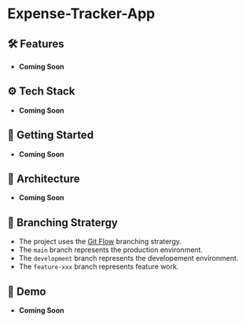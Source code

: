 # Expense-Tracker-App

## 🛠 Features
- **Coming Soon**

## ⚙️ Tech Stack
- **Coming Soon**

## 🚀 Getting Started
- **Coming Soon**

## 🧩 Architecture
- **Coming Soon**

## 🔀 Branching Stratergy
- The project uses the [Git Flow](#) branching stratergy.
- The `main` branch represents the production environment.
- The `development` branch represents the developement environment.
- The `feature-xxx` branch represents feature work.

## 👀 Demo
- **Coming Soon**
